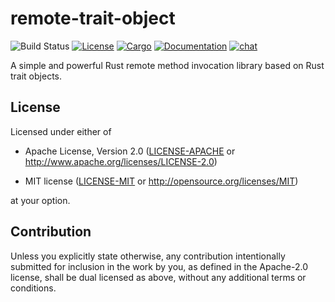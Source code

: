 # remote-trait-object

![Build Status](https://github.com/CodeChain-io/intertrait/workflows/ci/badge.svg)
[![License](https://img.shields.io/badge/license-MIT%20OR%20Apache--2.0-blue.svg)](
https://github.com/CodeChain-io/remote-trait-object#license)
[![Cargo](https://img.shields.io/crates/v/remote-trait-object.svg)](
https://crates.io/crates/remote-trait-object)
[![Documentation](https://docs.rs/remote-trait-object/badge.svg)](
https://docs.rs/remote-trait-object)
[![chat](https://img.shields.io/discord/569610676205781012.svg?logo=discord)](https://discord.gg/xhpdXm7)

A simple and powerful Rust remote method invocation library based on Rust trait objects.

## License

Licensed under either of

* Apache License, Version 2.0 ([LICENSE-APACHE](LICENSE-APACHE) or http://www.apache.org/licenses/LICENSE-2.0)

* MIT license ([LICENSE-MIT](LICENSE-MIT) or http://opensource.org/licenses/MIT)

at your option.

## Contribution

Unless you explicitly state otherwise, any contribution intentionally submitted
for inclusion in the work by you, as defined in the Apache-2.0 license, shall be
dual licensed as above, without any additional terms or conditions.
